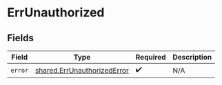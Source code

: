 # ErrUnauthorized


## Fields

| Field                                                                             | Type                                                                              | Required                                                                          | Description                                                                       |
| --------------------------------------------------------------------------------- | --------------------------------------------------------------------------------- | --------------------------------------------------------------------------------- | --------------------------------------------------------------------------------- |
| `error`                                                                           | [shared.ErrUnauthorizedError](../../../sdk/models/shared/errunauthorizederror.md) | :heavy_check_mark:                                                                | N/A                                                                               |